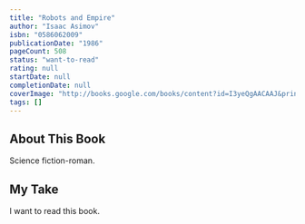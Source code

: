 ```yaml
---
title: "Robots and Empire"
author: "Isaac Asimov"
isbn: "0586062009"
publicationDate: "1986"
pageCount: 508
status: "want-to-read"
rating: null
startDate: null
completionDate: null
coverImage: "http://books.google.com/books/content?id=I3yeQgAACAAJ&printsec=frontcover&img=1&zoom=1&source=gbs_api"
tags: []
---
```


## About This Book

Science fiction-roman.

## My Take

I want to read this book.
